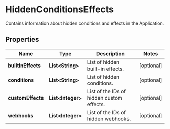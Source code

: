 

# HiddenConditionsEffects

Contains information about hidden conditions and effects in the Application.
## Properties

Name | Type | Description | Notes
------------ | ------------- | ------------- | -------------
**builtInEffects** | **List&lt;String&gt;** | List of hidden built-in effects. |  [optional]
**conditions** | **List&lt;String&gt;** | List of hidden conditions. |  [optional]
**customEffects** | **List&lt;Integer&gt;** | List of the IDs of hidden custom effects. |  [optional]
**webhooks** | **List&lt;Integer&gt;** | List of the IDs of hidden webhooks. |  [optional]



